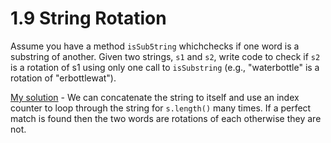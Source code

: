 # 1.9 String Rotation

Assume you have a method `isSub5tring` whichchecks if one word is a substring of another. Given two strings, `s1` and `s2`, write code to check if `s2` is a rotation of s1 using only one call to `isSubstring` (e.g., "waterbottle" is a rotation of "erbottlewat").

[My solution](./stringRotation/stringRotation.cpp) - We can concatenate the string to itself and use an index counter to loop through the string for `s.length()` many times. If a perfect match is found then the two words are rotations of each otherwise they are not. 
